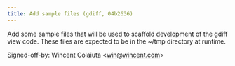 ```yaml
---
title: Add sample files (gdiff, 04b2636)
---
```


Add some sample files that will be used to scaffold development of the gdiff view code. These files are expected to be in the \~/tmp directory at runtime.

Signed-off-by: Wincent Colaiuta &lt;win@wincent.com&gt;
